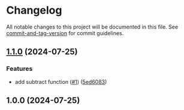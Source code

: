 # Changelog

All notable changes to this project will be documented in this file. See [commit-and-tag-version](https://github.com/absolute-version/commit-and-tag-version) for commit guidelines.

## [1.1.0](https://github.com/rowan-gud/conventional-commit-example/compare/v1.0.0...v1.1.0) (2024-07-25)


### Features

* add subtract function ([#1](https://github.com/rowan-gud/conventional-commit-example/issues/1)) ([5ed6083](https://github.com/rowan-gud/conventional-commit-example/commit/5ed6083e553fff4d7d43210ecf31191df9380855))

## 1.0.0 (2024-07-25)
